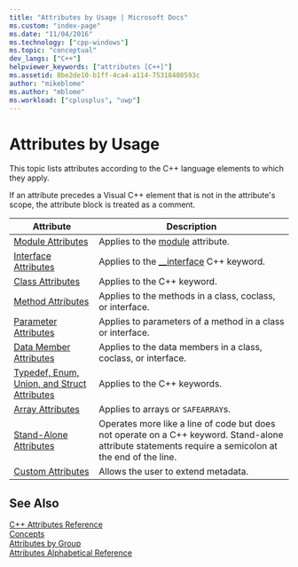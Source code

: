 ```yaml
---
title: "Attributes by Usage | Microsoft Docs"
ms.custom: "index-page"
ms.date: "11/04/2016"
ms.technology: ["cpp-windows"]
ms.topic: "conceptual"
dev_langs: ["C++"]
helpviewer_keywords: ["attributes [C++]"]
ms.assetid: 8be2de10-b1ff-4ca4-a114-75318408593c
author: "mikeblome"
ms.author: "mblome"
ms.workload: ["cplusplus", "uwp"]
---
```

# Attributes by Usage

This topic lists attributes according to the C++ language elements to which they apply.

If an attribute precedes a Visual C++ element that is not in the attribute's scope, the attribute block is treated as a comment.

|Attribute|Description|
|---------------|-----------------|
|[Module Attributes](../windows/module-attributes.md)|Applies to the [module](../windows/module-cpp.md) attribute.|
|[Interface Attributes](../windows/interface-attributes.md)|Applies to the [__interface](../cpp/interface.md) C++ keyword.|
|[Class Attributes](../windows/class-attributes.md)|Applies to the C++ keyword.|
|[Method Attributes](../windows/method-attributes.md)|Applies to the methods in a class, coclass, or interface.|
|[Parameter Attributes](../windows/parameter-attributes.md)|Applies to parameters of a method in a class or interface.|
|[Data Member Attributes](../windows/data-member-attributes.md)|Applies to the data members in a class, coclass, or interface.|
|[Typedef, Enum, Union, and Struct Attributes](../windows/typedef-enum-union-and-struct-attributes.md)|Applies to the C++ keywords.|
|[Array Attributes](../windows/array-attributes.md)|Applies to arrays or `SAFEARRAY`s.|
|[Stand-Alone Attributes](../windows/stand-alone-attributes.md)|Operates more like a line of code but does not operate on a C++ keyword. Stand-alone attribute statements require a semicolon at the end of the line.|
|[Custom Attributes](../windows/custom-attributes-cpp.md)|Allows the user to extend metadata.|

## See Also

[C++ Attributes Reference](../windows/cpp-attributes-reference.md)  
[Concepts](../windows/attributed-programming-concepts.md)  
[Attributes by Group](../windows/attributes-by-group.md)  
[Attributes Alphabetical Reference](../windows/attributes-alphabetical-reference.md)